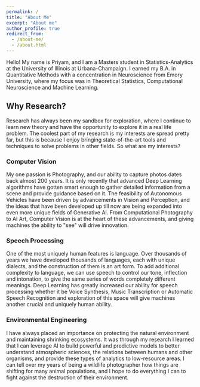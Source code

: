 ```yaml
---
permalink: /
title: "About Me"
excerpt: "About me"
author_profile: true
redirect_from: 
  - /about-me/
  - /about.html
---
```


Hello! My name is Priyam, and I am a Masters student in Statistics-Analytics at the University of Illinois at Urbana-Champaign. I earned my B.A. in Quantitative Methods with a concentration in Neuroscience from Emory University, where my focus was in Theoretical Statistics, Computational Neuroscience and Machine Learning.

## Why Research?

Research has always been my sandbox for exploration, where I continue to learn new theory and have the opportunity to explore it in a real life problem. The coolest part of my research is my interests are spread pretty far, but this is because I enjoy bringing state-of-the-art tools and techniques to solve problems in other fields. So what are my interests?

### Computer Vision
My one passion is Photography, and our ability to capture photos dates back almost 200 years. It is only recently that advanced Deep Learning algorithms have gotten smart enough to gather detailed information from a scene and provide guidance based on it. The feasibility of Autonomous Vehicles have been driven by advancements in Vision and Perception, and the ideas that have been developed up till now are being expanded into even more unique fields of Generative AI. From Computational Photography to AI Art, Computer Vision is at the heart of these advancements, and giving machines the ability to "see" will drive innovation.

### Speech Processing
One of the most uniquely human features is language. Over thousands of years we have developed thousands of languages, each with unique dialects, and the construction of them is an art form. To add additional complexity to language, we can use speech to control our tone, inflection and intonation, to give the same series of words completely different meanings. Deep Learning has greatly increased our ability for speech processing whether it be Voice Synthesis, Music Transcription or Automatic Speech Recognition and exploration of this space will give machines another crucial and uniquely human ability. 

### Environmental Engineering
I have always placed an importance on protecting the natural environment and maintaining shrinking ecosystems. It was through my research I learned that I can leverage AI to build powerful and predictive models to better understand atmospheric sciences, the relations between humans and other organisms, and provide these types of analytics to low-resource areas. I can tell over my years of being a wildlife photographer how things are shifting for many animal populations, and I hope to do everything I can to fight against the destruction of their environment. 
